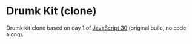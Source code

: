 # Drumk Kit (clone)
Drumk kit clone based on day 1 of [JavaScript 30](https://javascript30.com/) (original build, no code along).
